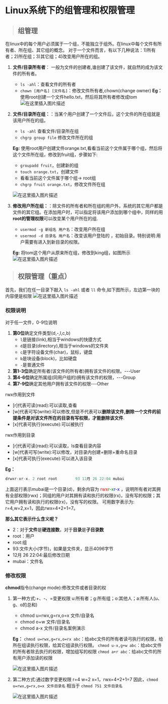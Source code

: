 # Linux系统下的组管理和权限管理

> ## 组管理

在linux中的每个用户必须属于一个组，不能独立于组外。在linux中每个文件有所有者、所在组、其它组的概念。
对于一个文件而言，有以下几种说法：1)所有者；2)所在组；3)其它组；4)改变用户所在的组。

1. **文件/目录所有者**： 一般为文件的创建者,谁创建了该文件，就自然的成为该文件的所有者。
    - `ls -ahl`：查看文件的所有者
    - `chown [用户名] [文件名]`：修改文件所有者,chown(change owner)
**Eg：**
使用root创建一个文件hello.txt，然后将其所有者修改成tom
![在这里插入图片描述](https://img-blog.csdnimg.cn/07d67ec288b2430c9addc7af7b9336d3.png#pic_center)

1. **文件/目录所在组：**：当某个用户创建了一个文件后，这个文件的所在组就是该用户所在的组。
    - `ls -ahl` 查看文件/目录所在组
    - `chgrp group file` 修改文件所在的组

    **Eg:**
    使用root用户创建文件orange.txt,看看当前这个文件属于哪个组，然后将这个文件所在组，修改到fruit组，步骤如下:
    - `groupadd fruit`，创建新的组
    - `touch orange.txt`，创建文件
    - 看看当前这个文件属于哪个组-> root组
    - `chgrp fruit orange.txt`，修改文件所在组
  
    ![在这里插入图片描述](https://img-blog.csdnimg.cn/4e61cfabe8424949b6c5e7399be5450f.png#pic_center)

2. **修改用户所在组：**：除文件的所有者和所在组的用户外，系统的其它用户都是文件的其它组。在添加用户时，可以指定将该用户添加到哪个组中，同样的用**root的管理权限**可以改变某个用户所在的组.
   - `usermod -g 新组名 用户名`：改变用户所在组
   - `usermod -d 目录名 用户名`：改变该用户登陆的 ，初始目录。特别说明:用户需要有进入到新目录的权限。
  
    **Eg:**
    将tom这个用户从原来所在组，修改到king组，如图所示
    ![在这里插入图片描述](https://img-blog.csdnimg.cn/43303afcf71c4a6e82bf7b9f7438c7fb.png#pic_center)

> ## 权限管理（重点）

首先，我们在任一目录下敲入 `ls -ahl` 或者 `ll` 命令,如下图所示，左边第一块的内容便是权限
![在这里插入图片描述](https://img-blog.csdnimg.cn/6d809d352a1c40068051b8efb4595233.png#pic_center)

### 权限说明

对于任一文件，0-9位说明

1. **第0位**确定文件类型(d,-,l,c,b)
    - `l`是链接(link),相当于windows的快捷方式
    - `d`是目录(directory),相当于windows的文件夹
    - `c`是字符设备文件(char)，鼠标，键盘
    - `b`是块设备(block)，比如硬盘
    - `-`是普通文件
2. **第1-3位**确定所有者(该文件的所有者)拥有该文件的权限。---User
3. **第4-6位**确定所属组(同用户组的)拥有该文件的权限，---Group
4. **第7-9位**确定其他用户拥有该文件的权限---Other

rwx作用到文件

- [r]代表可读(read):可以读取,查看
- [w]代表可写(write):可以修改,但是不代表可以**删除该文件,删除一个文件的前提条件是对该文件所在的目录有写权限，才能删除该文件**.
- [x]代表可执行(execute):可以被执行
  
rwx作用到目录

- [r]代表可读(read):可以读取，ls查看目录内容
- [w]代表可写(write):可以修改，对目录内创建+删除+重命名目录
- [x]代表可执行(execute):可以进入该目录

**Eg：**

```c
drwxr-xr-x. 2 root root        93 12月 26 22:04 mubai
```

上面这行表示mubai是一个目录(d)，剩余内容为 <font color=red>rwx</font><font color=green>r-x</font><font color=blue>r-x</font> ，说明所有者对其拥有全部权限(rwx)；同组的用户对其拥有读和执行的权限(rx)，没有写的权限；其它用户拥有读和执行的权限(rx)，没有写的权限。
可用数字表示为: r=4,w=2,x=1，因此rwx=4+2+1=7。

**那么其它表示什么含义呢？**

- 2：对于**文件**是**硬连接数**，对于**目录**是**子目录数**
- root：用户
- root:组
- 93:文件大小(字节)，如果是文件夹，显示4096字节
- 12月 26 22:04:最后修改日期
- mubai：文件名

### 修改权限

**chmod**指令(change mode):修改文件或者目录的权

1. 第一种方式:+、-、=变更权限
u:所有者；g:所有组；o:其他人；a:所有人(u、g、o的总和)
    - chmod u=rwx,g=rx,o=x 文件/自录名
    - chmod o+w 文件/目录名
    - chmod a-x 文件/目录名案例演示

    **Eg：**
    `chmod u=rwx,g=rx,o=rx abc`：给abc文件的所有者读弓执行的权限，给所在组读执行权限，给其它组读执行权限。
    `chmod u-x,g+w abc`：给abc文件的所有者除去执行的权限，增加组写的权限
    `chmod a+r abc`：给abc文件的所有用户添加读的权限

    ![在这里插入图片描述](https://img-blog.csdnimg.cn/ed921d6243f5404e89f663c30cd092d0.png#pic_center)

2. 第二种方式:通过数字变更权限
r=4 w=2 x=1，rwx=4+2+1=7
因此，`chmod u=rwx,g=rx,o=x 文件目录名` 相当于 `chmod 751 文件目录名`

    ![在这里插入图片描述](https://img-blog.csdnimg.cn/6833772ca6d449f7b8e9f54ed3a40c4f.png)